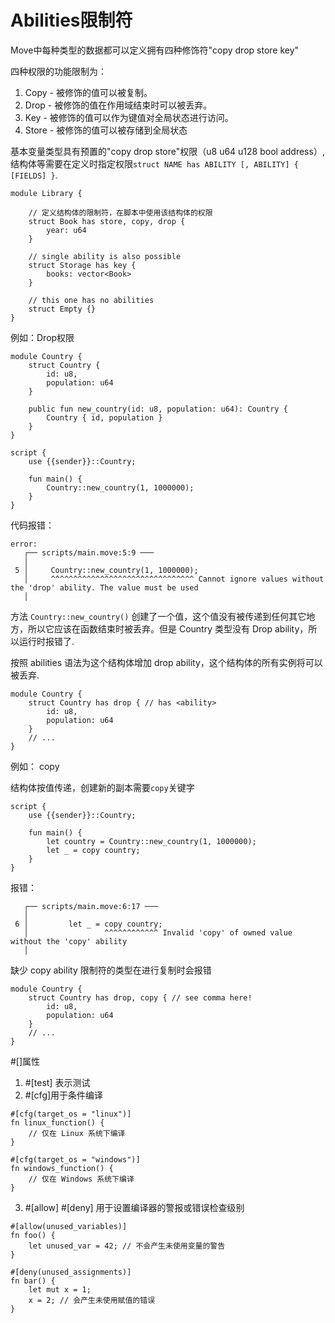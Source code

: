 # Abilities限制符

Move中每种类型的数据都可以定义拥有四种修饰符"copy drop store key"

四种权限的功能限制为：
1. Copy - 被修饰的值可以被复制。
2. Drop - 被修饰的值在作用域结束时可以被丢弃。
3. Key - 被修饰的值可以作为键值对全局状态进行访问。
4. Store - 被修饰的值可以被存储到全局状态

基本变量类型具有预置的"copy drop store"权限（u8 u64 u128 bool address）,结构体等需要在定义时指定权限```struct NAME has ABILITY [, ABILITY] { [FIELDS] }```.

```text
module Library {
    
    // 定义结构体的限制符，在脚本中使用该结构体的权限
    struct Book has store, copy, drop {
        year: u64
    }

    // single ability is also possible
    struct Storage has key {
        books: vector<Book>
    }

    // this one has no abilities 
    struct Empty {}
}
```

例如：Drop权限

```text
module Country {
    struct Country {
        id: u8,
        population: u64
    }
    
    public fun new_country(id: u8, population: u64): Country {
        Country { id, population }
    }
}
```
```text
script {
    use {{sender}}::Country;

    fun main() {
        Country::new_country(1, 1000000);
    }   
}
```
代码报错：
```text
error: 
   ┌── scripts/main.move:5:9 ───
   │
 5 │     Country::new_country(1, 1000000);
   │     ^^^^^^^^^^^^^^^^^^^^^^^^^^^^^^^^ Cannot ignore values without the 'drop' ability. The value must be used
   │
```
方法 ```Country::new_country()``` 创建了一个值，这个值没有被传递到任何其它地方，所以它应该在函数结束时被丢弃。但是 Country 类型没有 Drop ability，所以运行时报错了.

按照 abilities 语法为这个结构体增加 drop ability，这个结构体的所有实例将可以被丢弃.
```text
module Country {
    struct Country has drop { // has <ability>
        id: u8,
        population: u64
    }
    // ...
}
```

例如： copy

结构体按值传递，创建新的副本需要```copy```关键字
```text
script {
    use {{sender}}::Country;

    fun main() {
        let country = Country::new_country(1, 1000000);
        let _ = copy country;
    }   
}
```
报错：
```text
   ┌── scripts/main.move:6:17 ───
   │
 6 │         let _ = copy country;
   │                 ^^^^^^^^^^^^ Invalid 'copy' of owned value without the 'copy' ability
   │
```
缺少 copy ability 限制符的类型在进行复制时会报错
```text
module Country {
    struct Country has drop, copy { // see comma here!
        id: u8,
        population: u64
    }
    // ...
}
```

#[]属性
1. #[test] 表示测试
2. #[cfg]用于条件编译
```text
#[cfg(target_os = "linux")]
fn linux_function() {
    // 仅在 Linux 系统下编译
}

#[cfg(target_os = "windows")]
fn windows_function() {
    // 仅在 Windows 系统下编译
}
```
3. #[allow] #[deny] 用于设置编译器的警报或错误检查级别
```text
#[allow(unused_variables)]
fn foo() {
    let unused_var = 42; // 不会产生未使用变量的警告
}

#[deny(unused_assignments)]
fn bar() {
    let mut x = 1;
    x = 2; // 会产生未使用赋值的错误
}
```